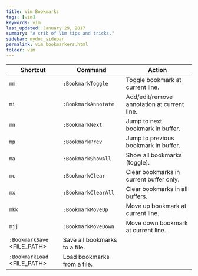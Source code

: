```yaml
---
title: Vim Bookmarks 
tags: [vim]
keywords: vim 
last_updated: January 29, 2017
summary: "A crib of Vim tips and tricks."
sidebar: mydoc_sidebar
permalink: vim_bookmarkers.html
folder: vim 
---
```


Shortcut |	Command |	Action
------ | ------------ | --------
`mm`  | 	`:BookmarkToggle` | Toggle bookmark at current line.
`mi` | 	`:BookmarkAnnotate` <TEXT> | Add/edit/remove annotation at current line.	
`mn` | 	`:BookmarkNext` |  Jump to next bookmark in buffer.
`mp` | 	`:BookmarkPrev`|  Jump to previous bookmark in buffer.
`ma` | 	`:BookmarkShowAll` | Show all bookmarks (toggle).
`mc` | 	`:BookmarkClear` | Clear bookmarks in current buffer only.
`mx` | 	`:BookmarkClearAll` | Clear bookmarks in all buffers.
`mkk` | 	`:BookmarkMoveUp` | Move up bookmark at current line.	
`mjj` | 	`:BookmarkMoveDown` | Move down bookmark at current line.	
 | `:BookmarkSave` <FILE_PATH> |  Save all bookmarks to a file.		
 | `:BookmarkLoad` <FILE_PATH> | Load bookmarks from a file.		

